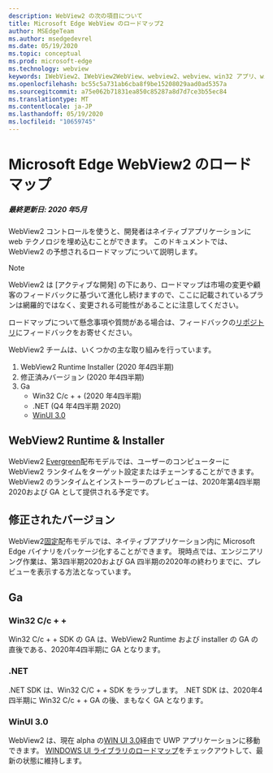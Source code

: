 ```yaml
---
description: WebView2 の次の項目について
title: Microsoft Edge WebView のロードマップ2
author: MSEdgeTeam
ms.author: msedgedevrel
ms.date: 05/19/2020
ms.topic: conceptual
ms.prod: microsoft-edge
ms.technology: webview
keywords: IWebView2、IWebView2WebView、webview2、webview、win32 アプリ、win32、edge、ICoreWebView2、ICoreWebView2Host、browser control、edge html
ms.openlocfilehash: bc55c5a731ab6cba8f9be15208029aad0ad5357a
ms.sourcegitcommit: a75e062b71831ea850c85287a8d7d7ce3b55ec84
ms.translationtype: MT
ms.contentlocale: ja-JP
ms.lasthandoff: 05/19/2020
ms.locfileid: "10659745"
---
```

# Microsoft Edge WebView2 のロードマップ

##### 最終更新日: 2020 年5月

WebView2 コントロールを使うと、開発者はネイティブアプリケーションに web テクノロジを埋め込むことができます。 このドキュメントでは、WebView2 の予想されるロードマップについて説明します。 

> [!NOTE]
> WebView2 は [アクティブな開発] の下にあり、ロードマップは市場の変更や顧客のフィードバックに基づいて進化し続けますので、ここに記載されているプランは網羅的ではなく、変更される可能性があることに注意してください。 

ロードマップについて懸念事項や質問がある場合は、フィードバックの[リポジトリ](https://github.com/MicrosoftEdge/WebViewFeedback)にフィードバックをお寄せください。

WebView2 チームは、いくつかの主な取り組みを行っています。

1.  WebView2 Runtime Installer (2020 年4四半期)
2.  修正済みバージョン (2020 年4四半期)
3.  Ga 
    *   Win32 C/c + + (2020 年4四半期)
    *   .NET (Q4 年4四半期 2020)
    *   [WinUI 3.0](https://github.com/microsoft/microsoft-ui-xaml/blob/master/docs/roadmap.md)

## WebView2 Runtime & Installer

WebView2 [Evergreen](./concepts/distribution.md#microsoft-edge-webview2-runtime)配布モデルでは、ユーザーのコンピューターに WebView2 ランタイムをターゲット設定またはチェーンすることができます。 WebView2 のランタイムとインストーラーのプレビューは、2020年第4四半期2020および GA として提供される予定です。

## 修正されたバージョン

WebView2[固定](./concepts/distribution.md#roadmap)配布モデルでは、ネイティブアプリケーション内に Microsoft Edge バイナリをパッケージ化することができます。 現時点では、エンジニアリング作業は、第3四半期2020および GA 四半期の2020年の終わりまでに、プレビューを表示する方法となっています。

## Ga 

### Win32 C/c + +

Win32 C/c + + SDK の GA は、WebView2 Runtime および installer の GA の直後である、2020年4四半期に GA となります。

### .NET

.NET SDK は、Win32 C/C + + SDK をラップします。 .NET SDK は、2020年4四半期に Win32 C/c + + GA の後、まもなく GA となります。

### WinUI 3.0

WebView2 は、現在 alpha の[WIN UI 3.0](/uwp/toolkits/winui3/)経由で UWP アプリケーションに移動できます。 [WINDOWS UI ライブラリのロードマップ](https://github.com/microsoft/microsoft-ui-xaml/blob/master/docs/roadmap.md)をチェックアウトして、最新の状態に維持します。  
